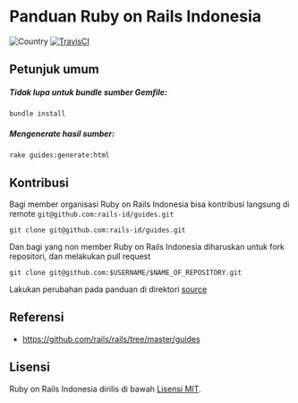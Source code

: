 # Panduan Ruby on Rails Indonesia

![Country](https://img.shields.io/badge/country-indonesia-blue.svg)
[![TravisCI](https://api.travis-ci.org/rails-id/guides.svg)](https://travis-ci.org/rails-id/guides)

## Petunjuk umum
##### Tidak lupa untuk bundle sumber Gemfile:
```
bundle install
```

##### Mengenerate hasil sumber:
```
rake guides:generate:html
```

## Kontribusi
Bagi member organisasi Ruby on Rails Indonesia bisa kontribusi langsung di remote `git@github.com:rails-id/guides.git`

```
git clone git@github.com:rails-id/guides.git
```

Dan bagi yang non member Ruby on Rails Indonesia diharuskan untuk fork repositori, dan melakukan pull request

```
git clone git@github.com:$USERNAME/$NAME_OF_REPOSITORY.git
```

Lakukan perubahan pada panduan di direktori [source](source)

## Referensi
- https://github.com/rails/rails/tree/master/guides

## Lisensi
Ruby on Rails Indonesia dirilis di bawah [Lisensi MIT](https://opensource.org/licenses/MIT).

